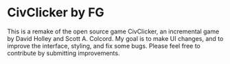 # CivClicker by FG
This is a remake of the open source game CivClicker, an incremental game by David Holley and Scott A. Colcord. My goal is to make UI changes, and to improve the interface, styling, and fix some bugs. Please feel free to contribute by submitting improvements.
